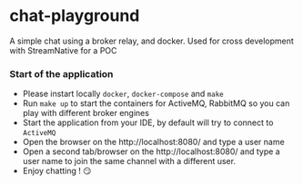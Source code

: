 # chat-playground
A simple chat using a broker relay, and docker. Used for cross development with StreamNative for a POC


### Start of the application
* Please instart locally `docker`, `docker-compose` and `make`
* Run `make up` to start the containers for ActiveMQ, RabbitMQ so you can play with different broker engines
* Start the application from your IDE, by default will try to connect to `ActiveMQ`
* Open the browser on the http://localhost:8080/ and type a user name
* Open a second tab/browser on the http://localhost:8080/ and type a user name to join the same channel with a different user.
* Enjoy chatting ! :smirk:
